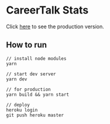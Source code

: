 # CareerTalk Stats

Click [here](https://careertalk-stats.herokuapp.com/) to see the production version.

## How to run
```
// install node modules
yarn

// start dev server
yarn dev

// for production
yarn build && yarn start

// deploy
heroku login
git push heroku master
```
